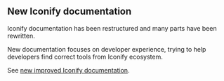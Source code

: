 ## New Iconify documentation

Iconify documentation has been restructured and many parts have been rewritten.

New documentation focuses on developer experience, trying to help developers find correct tools from Iconify ecosystem.

See [new improved Iconify documentation](/docs/index.md).
